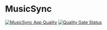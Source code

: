 # MusicSync
[![MusicSync App Quality](https://github.com/Clic22/MusicSync/actions/workflows/quality.yml/badge.svg?branch=master)](https://github.com/Clic22/MusicSync/actions/workflows/quality.yml)
[![Quality Gate Status](https://sonarcloud.io/api/project_badges/measure?project=Clic22_MusicSync&metric=alert_status)](https://sonarcloud.io/summary/new_code?id=Clic22_MusicSync)
